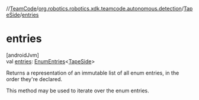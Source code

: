 //[TeamCode](../../../index.md)/[org.robotics.robotics.xdk.teamcode.autonomous.detection](../index.md)/[TapeSide](index.md)/[entries](entries.md)

# entries

[androidJvm]\
val [entries](entries.md): [EnumEntries](https://kotlinlang.org/api/latest/jvm/stdlib/kotlin.enums/-enum-entries/index.html)&lt;[TapeSide](index.md)&gt;

Returns a representation of an immutable list of all enum entries, in the order they're declared.

This method may be used to iterate over the enum entries.

